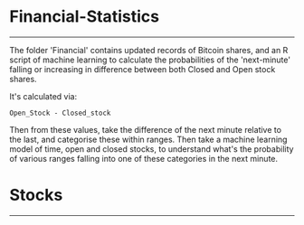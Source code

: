 # Financial-Statistics
----
The folder 'Financial' contains updated records of Bitcoin shares, and an R script of machine learning to calculate the probabilities of the 'next-minute' falling or increasing in difference between both Closed and Open stock shares. 

It's calculated via:

```
Open_Stock - Closed_stock
```

Then from these values, take the difference of the next minute relative to the last, and categorise these within ranges. Then take a machine learning model of time, open and closed stocks, to understand what's the probability of various ranges falling into one of these categories in the next minute.

# Stocks
----

